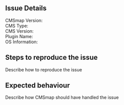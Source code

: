## Issue Details
CMSmap Version:  
CMS Type:  
CMS Version:  
Plugin Name:  
OS Information:  

## Steps to reproduce the issue

Describe how to reproduce the issue

## Expected behaviour 

Describe how CMSmap should have handled the issue  
